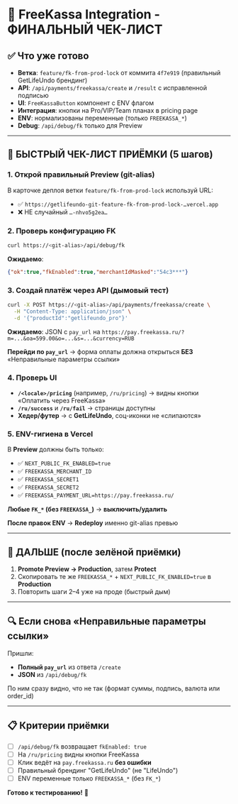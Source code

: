 # 🎯 FreeKassa Integration - ФИНАЛЬНЫЙ ЧЕК-ЛИСТ

## ✅ **Что уже готово**

- **Ветка**: `feature/fk-from-prod-lock` от коммита `4f7e919` (правильный GetLifeUndo брендинг)
- **API**: `/api/payments/freekassa/create` и `/result` с исправленной подписью
- **UI**: `FreeKassaButton` компонент с ENV флагом
- **Интеграция**: кнопки на Pro/VIP/Team планах в pricing page
- **ENV**: нормализованы переменные (только `FREEKASSA_*`)
- **Debug**: `/api/debug/fk` только для Preview

---

## 🧪 **БЫСТРЫЙ ЧЕК-ЛИСТ ПРИЁМКИ (5 шагов)**

### **1. Открой правильный Preview (git-alias)**
В карточке деплоя ветки `feature/fk-from-prod-lock` используй URL:
- ✅ `https://getlifeundo-git-feature-fk-from-prod-lock-…vercel.app`
- ❌ НЕ случайный `…-nhvo5g2ea…`

### **2. Проверь конфигурацию FK**
```bash
curl https://<git-alias>/api/debug/fk
```
**Ожидаемо**:
```json
{"ok":true,"fkEnabled":true,"merchantIdMasked":"54c3***"}
```

### **3. Создай платёж через API (дымовый тест)**
```bash
curl -X POST https://<git-alias>/api/payments/freekassa/create \
  -H "Content-Type: application/json" \
  -d '{"productId":"getlifeundo_pro"}'
```
**Ожидаемо**: JSON с `pay_url` на `https://pay.freekassa.ru/?m=...&oa=599.00&o=...&s=...&currency=RUB`

**Перейди по `pay_url`** → форма оплаты должна открыться **БЕЗ** «Неправильные параметры ссылки»

### **4. Проверь UI**
- **`/<locale>/pricing`** (например, `/ru/pricing`) → видны кнопки «Оплатить через FreeKassa»
- **`/ru/success`** и **`/ru/fail`** → страницы доступны
- **Хедер/футер** → с **GetLifeUndo**, соц-иконки не «слипаются»

### **5. ENV-гигиена в Vercel**
В **Preview** должны быть только:
- ✅ `NEXT_PUBLIC_FK_ENABLED=true`
- ✅ `FREEKASSA_MERCHANT_ID`
- ✅ `FREEKASSA_SECRET1`
- ✅ `FREEKASSA_SECRET2`
- ✅ `FREEKASSA_PAYMENT_URL=https://pay.freekassa.ru/`

**Любые `FK_*` (без `FREEKASSA_`)** → **выключить/удалить**

**После правок ENV** → **Redeploy** именно git-alias превью

---

## 🚀 **ДАЛЬШЕ (после зелёной приёмки)**

1. **Promote Preview → Production**, затем **Protect**
2. Скопировать те же `FREEKASSA_*` + `NEXT_PUBLIC_FK_ENABLED=true` в **Production**
3. Повторить шаги 2–4 уже на проде (быстрый дым)

---

## 🔍 **Если снова «Неправильные параметры ссылки»**

Пришли:
- **Полный `pay_url`** из ответа `/create`
- **JSON** из `/api/debug/fk`

По ним сразу видно, что не так (формат суммы, подпись, валюта или order_id)

---

## 📋 **Критерии приёмки**

- [ ] `/api/debug/fk` возвращает `fkEnabled: true`
- [ ] На `/ru/pricing` видны кнопки FreeKassa
- [ ] Клик ведёт на `pay.freekassa.ru` **без ошибки**
- [ ] Правильный брендинг "GetLifeUndo" (не "LifeUndo")
- [ ] ENV переменные только `FREEKASSA_*` (без `FK_*`)

**Готово к тестированию!** 🎉
